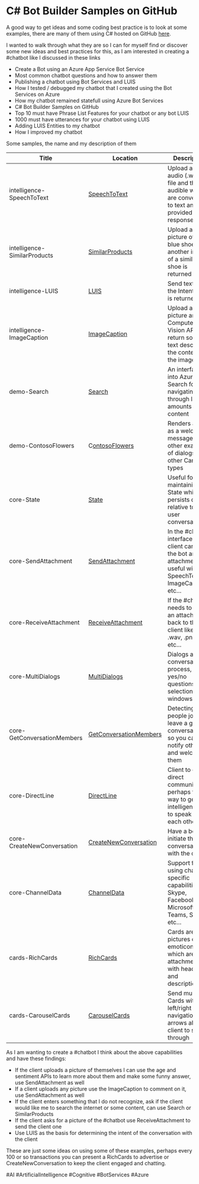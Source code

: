 # C# Bot Builder Samples on GitHub

A good way to get ideas and some coding best practice is to look at some examples, there are many of them using C# hosted on GitHub [here][LINK1].

I wanted to walk through what they are so I can for myself find or discover some new ideas and best practices for this, as I am interested in creating a #chatbot like I discussed in these links

+ Create a Bot using an Azure App Service Bot Service
+ Most common chatbot questions and how to answer them
+ Publishing a chatbot using Bot Services and LUIS
+ How I tested / debugged my chatbot that I created using the Bot Services on Azure
+ How my chatbot remained statefull using Azure Bot Services
+ C# Bot Builder Samples on GitHub
+ Top 10 must have Phrase List Features for your chatbot or any bot LUIS
+ 1000 must have utterances for your chatbot using LUIS
+ Adding LUIS Entities to my chatbot
+ How I improved my chatbot

Some samples, the name and my description of them

| Title	| Location	| Description
| ----------------- | --------- | -----------	|
| intelligence-SpeechToText	| [SpeechToText][LINK2] | Upload an audio (.wav) file and the audible words are converted to text and provided in a response |
| intelligence-SimilarProducts	| [SimilarProducts][LINK3] | Upload a picture of a blue shoe, another image of a similar blue shoe is returned |
| intelligence-LUIS	| [LUIS][LINK4] | Send text and the Intent of it is returned |
| intelligence-ImageCaption	| [ImageCaption][LINK5] | Upload a picture and the Computer Vision API will return some text describing the contents of the image |
| demo-Search	| [Search][LINK6] | An interface into Azure Search for navigating through large amounts of content  |
| demo-ContosoFlowers	| C[ontosoFlowers][LINK7] | Renders a Card as a welcome message, plus other examples of dialogs and other Card types  |
| core-State | [State][LINK8] | Useful for maintaining State which persists data relative to a user conversation |
| core-SendAttachment	| [SendAttachment][LINK9] | In the #chatbot interface the client can send the bot an attachment, useful with SpeechToText, ImageCaption, etc…  |
| core-ReceiveAttachment | [ReceiveAttachment][LINK10] | If the #chatbot needs to send an attachment back to the client like a .wav, .png, .gif, etc…  |
| core-MultiDialogs	| [MultiDialogs][LINK11] | Dialogs are a conversation process, yes/no questions or selection dialog windows |
| core-GetConversationMembers	| [GetConversationMembers][LINK12] | Detecting when people join or leave a group conversation, so you can notify others and welcome them |
| core-DirectLine	| [DirectLine][LINK13] | Client to client direct communication, perhaps the way to get intelligent bots to speak with each other |
| core-CreateNewConversation | [CreateNewConversation][LINK14] | Have a bot initiate the conversation with the client |
| core-ChannelData | [ChannelData][LINK15] | Support for using channel specific capabilities like Skype, Facebook, Microsoft Teams, Slack, etc… |
| cards-RichCards	| [RichCards][LINK16] | Cards are pictures or emoticons, which are not attachments, with headings and descriptions |
| cards-CarouselCards	| [CarouselCards][LINK17] | Send multiple Cards with the left/right navigation arrows allowing client to scroll through |
 
As I am wanting to create a #chatbot I think about the above capabilities and have these findings:

+ If the client uploads a picture of themselves I can use the age and sentiment APIs to learn more about them and make some funny answer, use SendAttachment as well
+ If a client uploads any picture use the ImageCaption to comment on it, use SendAttachment as well
+ If the client enters something that I do not recognize, ask if the client would like me to search the internet or some content, can use Search or SimilarProducts
+ If the client asks for a picture of the #chatbot use ReceiveAttachment to send the client one
+ Use LUIS as the basis for determining the intent of the conversation with the client

These are just some ideas on using some of these examples, perhaps every 100 or so transactions you can present a RichCards to advertise or CreateNewConversation to keep the client engaged and chatting.

#AI #ArtificialIntelligence #Cognitive #BotServices #Azure

[LINK1]: https://github.com/Microsoft/BotBuilder-Samples/tree/master/CSharp
[LINK2]: https://github.com/Microsoft/BotBuilder-Samples/tree/master/CSharp/intelligence-SpeechToText
[LINK3]: https://github.com/Microsoft/BotBuilder-Samples/blob/master/CSharp/intelligence-SimilarProducts
[LINK4]: https://github.com/Microsoft/BotBuilder-Samples/tree/master/CSharp/intelligence-LUIS
[LINK5]: https://github.com/Microsoft/BotBuilder-Samples/tree/master/CSharp/intelligence-ImageCaption
[LINK6]: https://github.com/Microsoft/BotBuilder-Samples/tree/master/CSharp/demo-Search
[LINK7]: https://github.com/Microsoft/BotBuilder-Samples/tree/master/CSharp/demo-ContosoFlowers
[LINK8]: https://github.com/Microsoft/BotBuilder-Samples/tree/master/CSharp/core-State
[LINK9]: https://github.com/Microsoft/BotBuilder-Samples/tree/master/CSharp/core-SendAttachment
[LINK10]: https://github.com/Microsoft/BotBuilder-Samples/tree/master/CSharp/core-ReceiveAttachment
[LINK11]: https://github.com/Microsoft/BotBuilder-Samples/tree/master/CSharp/core-MultiDialogs
[LINK12]: https://github.com/Microsoft/BotBuilder-Samples/tree/master/CSharp/core-GetConversationMembers
[LINK13]: https://github.com/Microsoft/BotBuilder-Samples/tree/master/CSharp/core-DirectLine
[LINK14]: https://github.com/Microsoft/BotBuilder-Samples/tree/master/CSharp/core-CreateNewConversation
[LINK15]: https://github.com/Microsoft/BotBuilder-Samples/tree/master/CSharp/core-ChannelData
[LINK16]: https://github.com/Microsoft/BotBuilder-Samples/tree/master/CSharp/cards-RichCards
[LINK17]: https://github.com/Microsoft/BotBuilder-Samples/tree/master/CSharp/cards-CarouselCards
